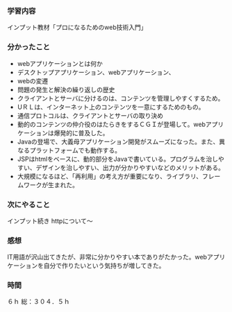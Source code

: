 ### 学習内容
インプット教材「プロになるためのweb技術入門」
### 分かったこと
- webアプリケーションとは何か
- デスクトップアプリケーション、webアプリケーション、
- webの変遷
- 問題の発生と解決の繰り返しの歴史
- クライアントとサーバに分けるのは、コンテンツを管理しやすくするため。
- UＲＬは、インターネット上のコンテンツを一意にするためのもの。
- 通信プロトコルは、クライアントとサーバの取り決め
- 動的のコンテンツの仲介役のはたらきをするＣＧＩが登場して。webアプリケーションは爆発的に普及した。
- Javaの登場で、大義母アプリケーション開発がスムーズになった。また、異なるプラットフォームでも動作する。
- JSPはhtmlをベースに、動的部分をJavaで書いている。プログラムを治しやすい、デザインを治しやすい、出力が分かりやすいなどのメリットがある。
- 大規模になるほど、「再利用」の考え方が重要になり、ライブラリ、フレームワークが生まれた。
### 次にやること
インプット続き
httpについて～
### 感想
IT用語が沢山出てきたが、非常に分かりやすい本でありがたかった。webアプリケーションを自分で作りたいという気持ちが増してきた。
### 時間
６ｈ
総：３０４．５ｈ
